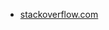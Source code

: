 * [stackoverflow.com](https://stackoverflow.com/questions/9792927/javascript-array-search-and-remove-string)
